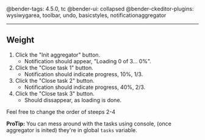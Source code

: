 @bender-tags: 4.5.0, tc
@bender-ui: collapsed
@bender-ckeditor-plugins: wysiwygarea, toolbar, undo, basicstyles, notificationaggregator

---

## Weight

1. Click the "Init aggregator" button.
	* Notification should appear, "Loading 0 of 3... 0%".
1. Click the "Close task 1" button.
	* Notification should indicate progress, 10%, 1/3.
1. Click the "Close task 2" button.
	* Notification should indicate progress, 40%, 2/3.
1. Click the "Close task 3" button.
	* Should dissappear, as loading is done.


Feel free to change the order of steeps 2-4

**ProTip:** You can mess around with the tasks using console, (once aggregator is inited) they're in global ```tasks``` variable.